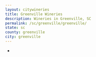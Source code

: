 ```yaml
---
layout: citywineries
title: Greenville Wineries
description: Wineries in Greenville, SC
permalink: /sc/greenville/greenville/
state: sc
county: greenville
city: greenville
---
```

-
